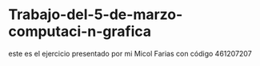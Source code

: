 Trabajo-del-5-de-marzo-computaci-n-grafica
==========================================

este es el ejercicio presentado por mi Micol Farias con código 461207207
